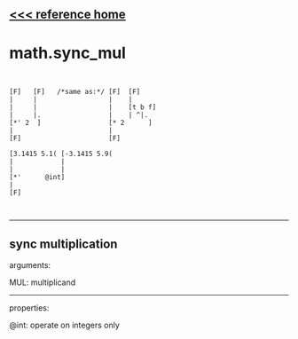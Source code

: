 [<<< reference home](ceammc_lib.md)
---

# math.sync_mul

```


[F]   [F]   /*same as:*/ [F]  [F]
|     |                  |    |
|     |                  |    [t b f]
|     |.                 |    | ^|.
[*' 2  ]                 [* 2      ]
|                        |
[F]                      [F]

[3.1415 5.1( [-3.1415 5.9(
|            |
|            |
[*'      @int]
|
[F]

            
```
---
sync multiplication
---
arguments:

MUL: multiplicand<br>

---
properties:

@int: operate on integers only<br>

